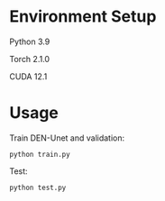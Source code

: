 # Environment Setup

Python 3.9

Torch 2.1.0

CUDA 12.1

# Usage

Train DEN-Unet and validation:

`python train.py`

Test:

`python test.py`
